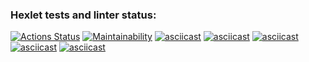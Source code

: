 ### Hexlet tests and linter status:
[![Actions Status](https://github.com/HKreoin/java-project-61/actions/workflows/hexlet-check.yml/badge.svg)](https://github.com/HKreoin/java-project-61/actions)
[![Maintainability](https://api.codeclimate.com/v1/badges/e3a5bd568f64b698acdc/maintainability)](https://codeclimate.com/github/HKreoin/java-project-61/maintainability)
[![asciicast](https://asciinema.org/a/eDwOIJhjxqtTMd87IPKhYKTNo.svg)](https://asciinema.org/a/eDwOIJhjxqtTMd87IPKhYKTNo)
[![asciicast](https://asciinema.org/a/S0vfcJgfeVO2fGruiSC1sINRB.svg)](https://asciinema.org/a/S0vfcJgfeVO2fGruiSC1sINRB)
[![asciicast](https://asciinema.org/a/0uP33Umd3OMZOLetSNsZHCXHo.svg)](https://asciinema.org/a/0uP33Umd3OMZOLetSNsZHCXHo)
[![asciicast](https://asciinema.org/a/Rie8hsEonTAe1CAdmzb7CxXNJ.svg)](https://asciinema.org/a/Rie8hsEonTAe1CAdmzb7CxXNJ)
[![asciicast](https://asciinema.org/a/OHzG56cRs0Ih3yOJrSoxsExzI.svg)](https://asciinema.org/a/OHzG56cRs0Ih3yOJrSoxsExzI)
